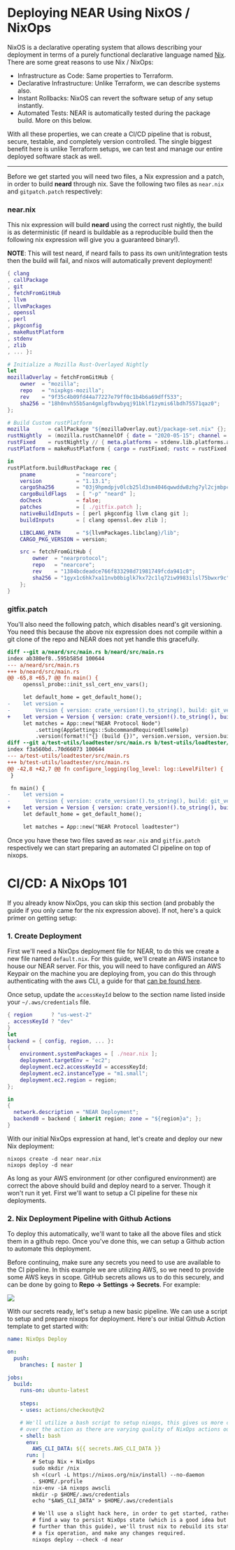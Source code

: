 Deploying NEAR Using NixOS / NixOps
================================================================================

NixOS is a declarative operating system that allows describing your deployment
in terms of a purely functional declarative language named [Nix][]. There are
some great reasons to use Nix / NixOps:

- Infrastructure as Code: Same properties to Terraform.
- Declarative Infrastructure: Unlike Terraform, we can describe systems also.
- Instant Rollbacks: NixOS can revert the software setup of any setup instantly.
- Automated Tests: NEAR is automatically tested during the package build. More on this below.

With all these properties, we can create a CI/CD pipeline that is robust, secure,
testable, and completely version controlled. The single biggest benefit here is
unlike Terraform setups, we can test and manage our entire deployed software
stack as well.

--------------------------------------------------------------------------------

Before we get started you will need two files, a Nix expression and a patch, in 
order to build **neard** through nix. Save the following two files as `near.nix`
and `gitpatch.patch` respectively:

### near.nix

This nix expression will build **neard** using the correct rust nightly, the
build is as deterministic (if neard is buildable as a reproducible build then
the following nix expression will give you a guaranteed binary!).

**NOTE**: This will test neard, if neard fails to pass its own unit/integration
tests then the build will fail, and nixos will automatically prevent deployment!

```nix
{ clang
, callPackage
, git
, fetchFromGitHub
, llvm
, llvmPackages
, openssl
, perl
, pkgconfig
, makeRustPlatform
, stdenv
, zlib
, ... }:

# Initialize a Mozilla Rust-Overlayed Nightly
let
mozillaOverlay = fetchFromGitHub {
    owner  = "mozilla";
    repo   = "nixpkgs-mozilla";
    rev    = "9f35c4b09fd44a77227e79ff0c1b4b6a69dff533";
    sha256 = "18h0nvh55b5an4gmlgfbvwbyqj91bklf1zymis6lbdh75571qaz0";
};

# Build Custom rustPlatform
mozilla      = callPackage "${mozillaOverlay.out}/package-set.nix" {};
rustNightly  = (mozilla.rustChannelOf { date = "2020-05-15"; channel = "nightly"; }).rust;
rustFixed    = rustNightly // { meta.platforms = stdenv.lib.platforms.all; };
rustPlatform = makeRustPlatform { cargo = rustFixed; rustc = rustFixed; };

in
rustPlatform.buildRustPackage rec {
    pname             = "nearcore";
    version           = "1.13.1";
    cargoSha256       = "03j9hpmdpjv0lcb25ld3sm4046qwwddw8zhg7yl2cjmbpcclf6g3";
    cargoBuildFlags   = [ "-p" "neard" ];
    doCheck           = false;
    patches           = [ ./gitfix.patch ];
    nativeBuildInputs = [ perl pkgconfig llvm clang git ];
    buildInputs       = [ clang openssl.dev zlib ];

    LIBCLANG_PATH     = "${llvmPackages.libclang}/lib";
    CARGO_PKG_VERSION = version;

    src = fetchFromGitHub {
        owner  = "nearprotocol";
        repo   = "nearcore";
        rev    = "1384bcdeadce766f833298d71981749fcda941c8";
        sha256 = "1gyx1c6hk7xa11nvb0biglk7kx72c1lq72iw9983ilsl75bwxr9c";
    };
}
```

### gitfix.patch

You'll also need the following patch, which disables neard's git versioning. You
need this because the above nix expression does not compile within a git clone
of the repo and NEAR does not yet handle this gracefully.

```patch
diff --git a/neard/src/main.rs b/neard/src/main.rs
index ab380ef8..595b585d 100644
--- a/neard/src/main.rs
+++ b/neard/src/main.rs
@@ -65,8 +65,7 @@ fn main() {
     openssl_probe::init_ssl_cert_env_vars();

     let default_home = get_default_home();
-    let version =
-        Version { version: crate_version!().to_string(), build: git_version!().to_string() };
+    let version = Version { version: crate_version!().to_string(), build: "00000000".to_string() };
     let matches = App::new("NEAR Protocol Node")
         .setting(AppSettings::SubcommandRequiredElseHelp)
         .version(format!("{} (build {})", version.version, version.build).as_str())
diff --git a/test-utils/loadtester/src/main.rs b/test-utils/loadtester/src/main.rs
index f3a560bd..70d66073 100644
--- a/test-utils/loadtester/src/main.rs
+++ b/test-utils/loadtester/src/main.rs
@@ -42,8 +42,7 @@ fn configure_logging(log_level: log::LevelFilter) {
 }

 fn main() {
-    let version =
-        Version { version: crate_version!().to_string(), build: git_version!().to_string() };
+    let version = Version { version: crate_version!().to_string(), build: "00000000".to_string() };
     let default_home = get_default_home();

     let matches = App::new("NEAR Protocol loadtester")
```

Once you have these two files saved as `near.nix` and `gitfix.patch` 
respectively we can start preparing an automated CI pipeline on top of nixops.

# CI/CD: A NixOps 101

If you already know NixOps, you can skip this section (and probably the guide
if you only came for the nix expression above). If not, here's a quick primer
on getting setup:

### 1. Create Deployment

First we'll need a NixOps deployment file for NEAR, to do this we create a new
file named `default.nix`. For this guide, we'll create an AWS instance to house
our NEAR server. For this, you will need to have configured an AWS Keypair on
the machine you are deploying from, you can do this through authenticating with
the aws CLI, a guide for that [can be found here](https://docs.aws.amazon.com/cli/latest/userguide/cli-configure-quickstart.html).

Once setup, update the `accessKeyId` below to the section name listed inside
your `~/.aws/credentials` file.

```nix
{ region      ? "us-west-2"
, accessKeyId ? "dev"
}
let
backend = { config, region, ... }:
{
    environment.systemPackages = [ ./near.nix ];
    deployment.targetEnv = "ec2";
    deployment.ec2.accessKeyId = accessKeyId;
    deployment.ec2.instanceType = "m1.small";
    deployment.ec2.region = region;
};

in
{
  network.description = "NEAR Deployment";
  backend0 = backend { inherit region; zone = "${region}a"; };
}
```

With our initial NixOps expression at hand, let's create and deploy our new Nix
deployment:

```
nixops create -d near near.nix 
nixops deploy -d near
```

As long as your AWS environment (or other configured environment) are correct
the above should build and deploy neard to a server. Though it won't run it
yet. First we'll want to setup a CI pipeline for these nix deployments.

### 2. Nix Deployment Pipeline with Github Actions

To deploy this automatically, we'll want to take all the above files and stick
them in a github repo. Once you've done this, we can setup a Github action to
automate this deployment.

Before continuing, make sure any secrets you need to use are available to the
CI pipeline. In this example we are utilizing AWS, so we need to provide some
AWS keys in scope. GitHub secrets allows us to do this securely, and can be
done by going to **Repo -> Settings -> Secrets**. For example:

![](assets/images/2020-10-02-06-55-19.png)

With our secrets ready, let's setup a new basic pipeline. We can use a script to
setup and prepare nixops for deployment. Here's our initial Github Action 
template to get started with:

```yml
name: NixOps Deploy

on:
  push:
    branches: [ master ]

jobs:
  build:
    runs-on: ubuntu-latest
    
    steps:
    - uses: actions/checkout@v2

    # We'll utilize a bash script to setup nixops, this gives us more control
    # over the action as there are varying quality of NixOps actions out there.
    - shell: bash
      env:
        AWS_CLI_DATA: ${{ secrets.AWS_CLI_DATA }}
      run: |
        # Setup Nix + NixOps
        sudo mkdir /nix
        sh <(curl -L https://nixos.org/nix/install) --no-daemon
        . $HOME/.profile
        nix-env -iA nixops awscli
        mkdir -p $HOME/.aws/credentials
        echo "$AWS_CLI_DATA" > $HOME/.aws/credentials

        # We'll use a slight hack here, in order to get started, rather than
        # find a way to persist NixOps state (which is a good idea but a step
        # further than this guide), we'll trust nix to rebuild its state through
        # a fix operation, and make any changes required.
        nixops deploy --check -d near
```

[Nix]: https://nixos.org
